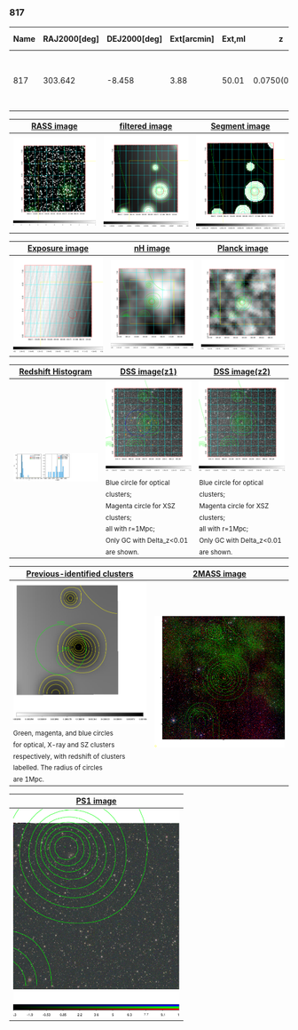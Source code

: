 <div STYLE="page-break-after: always;"></div>

### 817

|Name|RAJ2000[deg]|DEJ2000[deg] |Ext[arcmin]| Ext,ml | z | z_src| C|GC(XSZ,Delta_z<0.01)| GC(OPT,Delta_z<0.01)|GC| R_sig[arcmin] | R500[arcmin] | R500[Mpc]| CRsig[c/s] | CR500[c/s] |L500[1E44 erg/s]|F500[1E-12 erg/s/cm^2]| M500[1E14 Msun]|Tx[keV]|Cnt_sig|Beta|Rc[arcmin]|Comment|Alias|
|---|---|---|---|---|---|------|---|--------|---------|----------|---|---|---|---|---|---|---|---|---|---|---|---|---|---|
|817| 303.642| -8.458| 3.88| 50.01| 0.0750(0.007)| z1,| G| -| -| Tar, W| 27.662| 9.186| 0.785| 0.200(0.058)| 0.180(0.052)| 0.445(0.084)| 3.226(0.609)| 1.48(0.14)| 2.79(0.17)| 198.5| 0.685(-0.112+0.176)| 3.281(-1.138+1.383)| An SZ cluster with  no $z$ and offset = 0.05 Mpc| t186|

|[RASS image](../image/817/817_img.pdf)|[filtered image](../image/817/817_fil.pdf)|[Segment image](../image/817/817_seg.pdf)|
|-------------------|--------------------|-------------------|
| <img src="../image/817/817_img.png" width="300">  | <img src="../image/817/817_fil.png" width="300">   | <img src="../image/817/817_seg.png" width="300">  |

|[Exposure image](../image/817/817_mex.pdf)| [nH image](../image/817/817_nh.pdf)| [Planck image](../image/817/817_p.pdf)|
|-------------------|--------------------|-------------------|
|<img src="../image/817/817_mex.png" width="300">   | <img src="../image/817/817_nh.png" width="300">    | <img src="../image/817/817_p.png" width="300"> |

|[Redshift Histogram](../image/817/817_zg.pdf) | [DSS image(z1)](../image/817/817_dss_z1.pdf)      |  [DSS image(z2)](../image/817/817_dss_z2.pdf)    |
|-------------------|--------------------|-------------------|
|<img src="../image/817/817_zg.png" width="300"> |<img src="../image/817/817_dss_z1.png" width="300"> <sub><br>Blue circle for optical clusters; <br>Magenta circle for XSZ clusters; <br>all with r=1Mpc; <br>Only GC with Delta_z<0.01 are shown. </sub>| <img src="../image/817/817_dss_z2.png" width="300"><sub><br>Blue circle for optical clusters; <br>Magenta circle for XSZ clusters; <br>all with r=1Mpc; <br>Only GC with Delta_z<0.01 are shown. </sub> |

|[Previous-identified clusters](../image/817/817_gc.pdf) | [2MASS image](../image/817/817_2mass.pdf)      |
|-------------------|-------------------|
|<img src=../image/817/817_gc.png width="300"> <br><sub>Green, magenta, and blue circles <br>for optical, X-ray and SZ clusters <br>respectively, with redshift of clusters <br>labelled. The radius of circles <br>are 1Mpc.</sub>|<img src="../image/817/817_2mass.png" width="300">  |

|[PS1 image](../image/817/817_ps1.pdf)            |
|-------------------|
| <img src="../image/817/817_ps1.png" width="300">  |
